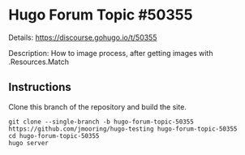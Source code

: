 # Hugo Forum Topic #50355

Details: <https://discourse.gohugo.io/t/50355>

Description: How to image process, after getting images with .Resources.Match

## Instructions

Clone this branch of the repository and build the site.

```text
git clone --single-branch -b hugo-forum-topic-50355 https://github.com/jmooring/hugo-testing hugo-forum-topic-50355
cd hugo-forum-topic-50355
hugo server
```
